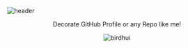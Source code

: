 ![header](https://capsule-render.vercel.app/api?type=waving&color=auto&height=300&section=header&text=capsule%20render&fontSize=90&animation=fadeIn&fontAlignY=38&desc=Decorate%20GitHub%20Profile%20or%20any%20Repo%20like%20me!&descAlignY=51&descAlign=62)
<p align='center'> Decorate GitHub Profile or any Repo like me! </p>

<p align="center"> <img src="https://github-readme-stats.vercel.app/api?username=birdhui&&theme=gotham&show_icons=true" alt="birdhui" />

<!--
**birdhui/birdhui** is a ✨ _special_ ✨ repository because its `README.md` (this file) appears on your GitHub profile.

Here are some ideas to get you started:

- 🔭 I’m currently working on ...
- 🌱 I’m currently learning ...
- 👯 I’m looking to collaborate on ...
- 🤔 I’m looking for help with ...
- 💬 Ask me about ...
- 📫 How to reach me: ...
- 😄 Pronouns: ...
- ⚡ Fun fact: ...
-->
